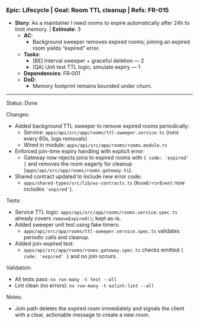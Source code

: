 ### Epic: Lifecycle | **Goal**: Room TTL cleanup | **Refs**: FR-015
- **Story**: As a maintainer I need rooms to expire automatically after 24h to limit memory. | **Estimate**: 3
  - **AC**:
    - Background sweeper removes expired rooms; joining an expired room yields “expired” error.
  - **Tasks**:
    - [BE] Interval sweeper + graceful deletion — 2
    - [QA] Unit test TTL logic; simulate expiry — 1
  - **Dependencies**: FR‑001
  - **DoD**:
    - Memory footprint remains bounded under churn.

---

Status: Done

Changes:
- Added background TTL sweeper to remove expired rooms periodically:
  - Service: `apps/api/src/app/rooms/ttl-sweeper.service.ts` (runs every 60s, logs removals)
  - Wired in module: `apps/api/src/app/rooms/rooms.module.ts`
- Enforced join-time expiry handling with explicit error:
  - Gateway now rejects joins to expired rooms with `{ code: 'expired' }` and removes the room eagerly for cleanup (`apps/api/src/app/rooms/rooms.gateway.ts`).
- Shared contract updated to include new error code:
  - `apps/shared-types/src/lib/ws-contracts.ts` (`RoomErrorEvent` now includes `'expired'`).

Tests:
- Service TTL logic: `apps/api/src/app/rooms/rooms.service.spec.ts` already covers `removeExpired()`; kept as-is.
- Added sweeper unit test using fake timers:
  - `apps/api/src/app/rooms/ttl-sweeper.service.spec.ts` validates periodic calls and cleanup.
- Added join-expired test:
  - `apps/api/src/app/rooms/rooms.gateway.spec.ts` checks emitted `{ code: 'expired' }` and no join occurs.

Validation:
- All tests pass: `nx run-many -t test --all`
- Lint clean (no errors): `nx run-many -t eslint:lint --all`

Notes:
- Join path deletes the expired room immediately and signals the client with a clear, actionable message to create a new room.
